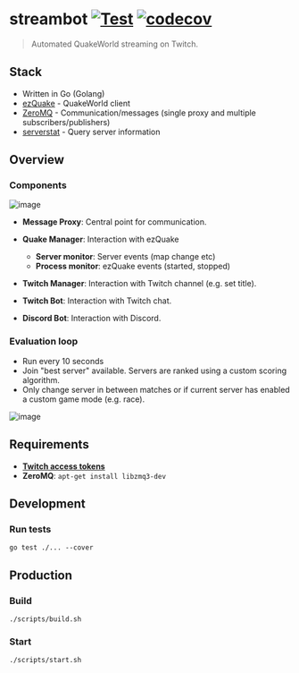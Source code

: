 # streambot [![Test](https://github.com/vikpe/streambot/actions/workflows/test.yml/badge.svg)](https://github.com/vikpe/streambot/actions/workflows/test.yml) [![codecov](https://codecov.io/gh/vikpe/streambot/branch/main/graph/badge.svg)](https://codecov.io/gh/vikpe/streambot)

> Automated QuakeWorld streaming on Twitch.

## Stack

* Written in Go (Golang)
* [ezQuake](https://github.com/ezQuake/ezquake-source/releases) - QuakeWorld client
* [ZeroMQ](https://zeromq.org/) - Communication/messages (single proxy and multiple subscribers/publishers)
* [serverstat](https://github.com/vikpe/serverstat) - Query server information

## Overview

### Components

![image](https://user-images.githubusercontent.com/1616817/178285267-eade607d-8660-4b4d-9522-ab3772dde229.png)

* **Message Proxy**: Central point for communication.
* **Quake Manager**: Interaction with ezQuake
    * **Server monitor**: Server events (map change etc)
    * **Process monitor**: ezQuake events (started, stopped)

* **Twitch Manager**: Interaction with Twitch channel (e.g. set title).
* **Twitch Bot**: Interaction with Twitch chat.
* **Discord Bot**: Interaction with Discord.

### Evaluation loop

* Run every 10 seconds
* Join "best server" available. Servers are ranked using a custom scoring algorithm.
* Only change server in between matches or if current server has enabled a custom game mode (e.g. race).

![image](https://user-images.githubusercontent.com/1616817/178297376-f4f79a29-94c6-4dce-bb50-95183ef8dfb6.png)

## Requirements

* **[Twitch access tokens](https://twitchtokengenerator.com/)**
* **ZeroMQ**: `apt-get install libzmq3-dev`

## Development

### Run tests

```shell
go test ./... --cover
```

## Production

### Build

```shell
./scripts/build.sh
```

### Start

```shell
./scripts/start.sh
```
